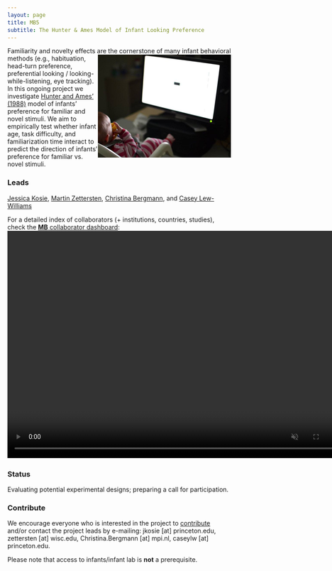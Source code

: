 ```yaml
---
layout: page
title: MB5
subtitle: The Hunter & Ames Model of Infant Looking Preference
---
```


<!--
To-do:
- replace image placeholders.
- add collaborators map.
-->

Familiarity and novelty effects are the cornerstone of many infant behavioral methods <img style="float: right;" src="/assets/img/infant_in_lab_300px.png"> (e.g., habituation, head-turn preference, preferential looking / looking-while-listening, eye tracking). In this ongoing project we investigate [Hunter and Ames’ (1988)](https://psycnet.apa.org/record/1988-98065-003) model of infants’ preference for familiar and novel stimuli. We aim to empirically test whether infant age, task difficulty, and familiarization time interact to predict the direction of infants’ preference for familiar vs. novel stimuli.

### Leads
[Jessica Kosie](https://jkosie.github.io/), [Martin Zettersten](https://martinzettersten.weebly.com/), [Christina Bergmann](https://www.mpi.nl/people/bergmann-christina), and [Casey Lew-Williams](https://psych.princeton.edu/person/casey-lew-williams)

For a detailed index of collaborators (+ institutions, countries, studies), check the [**MB** collaborator dashboard](https://rodrigodalben.shinyapps.io/shiny_mb_map/): <video muted autoplay="autoplay" loop="loop" width="768" height="512">
    <source src="/assets/img/dashboard_studies.mp4" type="video/mp4">  
    </video>

<!-- Flourish
<div class="flourish-embed flourish-map" data-src="visualisation/2520309" data-url="https://flo.uri.sh/visualisation/2520309/embed"><script src="https://public.flourish.studio/resources/embed.js"></script></div>
-->

### Status
Evaluating potential experimental designs; preparing a call for participation.

<!-- ### Links -->

### Contribute
We encourage everyone who is interested in the project to [contribute]({{site.baseurl}}/sign_up_log_in/) and/or contact the project leads by e-mailing: jkosie [at] princeton.edu, zettersten [at] wisc.edu, Christina.Bergmann [at] mpi.nl, caseylw [at] princeton.edu.

Please note that access to infants/infant lab is **not** a prerequisite.

<!-- ### Publications -->

